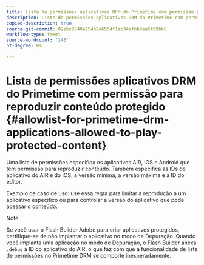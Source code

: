 ```yaml
---
title: Lista de permissões aplicativos DRM do Primetime com permissão para reproduzir conteúdo protegido
description: Lista de permissões aplicativos DRM do Primetime com permissão para reproduzir conteúdo protegido
copied-description: true
source-git-commit: 02ebc3548a254b2a6554f1ab34afbb3ea5f09bb8
workflow-type: tm+mt
source-wordcount: '143'
ht-degree: 0%

---
```


# Lista de permissões aplicativos DRM do Primetime com permissão para reproduzir conteúdo protegido {#allowlist-for-primetime-drm-applications-allowed-to-play-protected-content}

Uma lista de permissões especifica os aplicativos AIR, iOS e Android que têm permissão para reproduzir conteúdo. Também especifica as IDs de aplicativo do AIR e do iOS, a versão mínima, a versão máxima e a ID do editor.

Exemplo de caso de uso: use essa regra para limitar a reprodução a um aplicativo específico ou para controlar a versão do aplicativo que pode acessar o conteúdo.

>[!NOTE]
>
>Se você usar o Flash Builder Adobe para criar aplicativos protegidos, certifique-se de não implantar o aplicativo no modo de Depuração. Quando você implanta uma aplicação no modo de Depuração, o Flash Builder anexa `.debug` à ID do aplicativo do AIR, o que faz com que a funcionalidade de lista de permissões no Primetime DRM se comporte inesperadamente.
